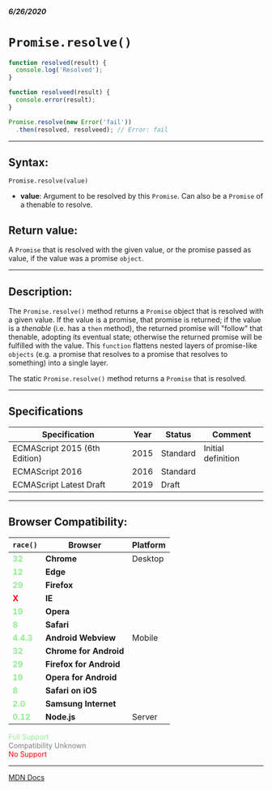 ##### 6/26/2020
# `Promise.resolve()`

```js
function resolved(result) {
  console.log('Resolved');
}

function resolveed(result) {
  console.error(result);
}

Promise.resolve(new Error('fail'))
  .then(resolved, resolveed); // Error: fail
```

---

## Syntax:
`Promise.resolve(value)`

* **value**: Argument to be resolved by this `Promise`. Can also be a `Promise` of a thenable to resolve.

## Return value:
A `Promise` that is resolved with the given value, or the promise passed as value, if the value was a promise `object`.

---

## Description:
The `Promise.resolve()` method returns a `Promise` object that is resolved with a given value. If the value is a promise, that promise is returned; if the value is a _thenable_ (i.e. has a `then` method), the returned promise will "follow" that thenable, adopting its eventual state; otherwise the returned promise will be fulfilled with the value. This `function` flattens nested layers of promise-like `objects` (e.g. a promise that resolves to a promise that resolves to something) into a single layer.

The static `Promise.resolve()` method returns a `Promise` that is resolved.

---

## Specifications
| Specification | Year | Status | Comment |
|---|---|---|---|
| ECMAScript 2015 (6th Edition) | 2015 | Standard | Initial definition |
| ECMAScript 2016 | 2016 | Standard |  |
| ECMAScript Latest Draft | 2019 | Draft |  |

---

## Browser Compatibility:
| `race()` | Browser | Platform |
|---|---|---|
| <span style="color: lightgreen">**32**</span> | **Chrome** | Desktop | 
| <span style="color: lightgreen">**12**</span> | **Edge** || 
| <span style="color: lightgreen">**29**</span> | **Firefox** || 
| <span style="color: red">**X**</span> | **IE** || 
| <span style="color: lightgreen">**19**</span> | **Opera** || 
| <span style="color: lightgreen">**8**</span> | **Safari** || 
| <span style="color: lightgreen">**4.4.3**</span> | **Android Webview** | Mobile | 
| <span style="color: lightgreen">**32**</span> | **Chrome for Android** || 
| <span style="color: lightgreen">**29**</span> | **Firefox for Android** || 
| <span style="color: lightgreen">**19**</span> | **Opera for Android** || 
| <span style="color: lightgreen">**8**</span> | **Safari on iOS** || 
| <span style="color: lightgreen">**2.0**</span> | **Samsung Internet** || 
| <span style="color: lightgreen">**0.12**</span> | **Node.js** | Server |  

<span style="color: lightgreen">Full Support</span>  
<span style="color: grey">Compatibility Unknown</span>  
<span style="color: red">No Support</span>

---

[MDN Docs](https://developer.mozilla.org/en-US/docs/Web/JavaScript/Reference/Global_Objects/Promise/resolve)